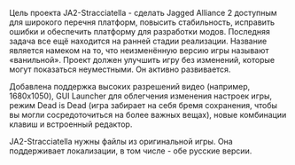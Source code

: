Цель проекта JA2-Stracciatella - сделать Jagged Alliance 2 доступным для широкого перечня платформ, повысить стабильность, исправить ошибки и обеспечить платформу для разработки модов. Последняя задача все ещё находится на ранней стадии реализации. Название является намеком на то, что неизменённую версию игры называют «ванильной». Проект должен улучшить игру без изменений, которые могут показаться неуместными. Он активно развивается.

Добавлена поддержка высоких разрешений видео (например, 1680x1050), GUI Launcher для облегчения изменения настроек игры, режим Dead is Dead (игра забирает на себя бремя сохранения, чтобы вы могли сосредоточиться на более важных вещах), новые комбинации клавиш и встроенный редактор.

JA2-Stracciatella нужны файлы из оригинальной игры. Она поддерживает локализации, в том числе - обе русские версии.